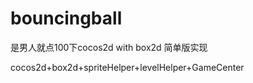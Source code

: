 bouncingball
============

是男人就点100下cocos2d with box2d 简单版实现

cocos2d+box2d+spriteHelper+levelHelper+GameCenter

